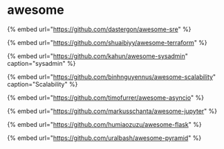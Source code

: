 # awesome

{% embed url="https://github.com/dastergon/awesome-sre" %}

{% embed url="https://github.com/shuaibiyy/awesome-terraform" %}



{% embed url="https://github.com/kahun/awesome-sysadmin" caption="sysadmin" %}

{% embed url="https://github.com/binhnguyennus/awesome-scalability" caption="Scalability" %}

{% embed url="https://github.com/timofurrer/awesome-asyncio" %}

{% embed url="https://github.com/markusschanta/awesome-jupyter" %}



{% embed url="https://github.com/humiaozuzu/awesome-flask" %}

{% embed url="https://github.com/uralbash/awesome-pyramid" %}



